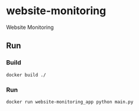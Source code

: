 # website-monitoring
Website Monitoring

## Run

### Build
`docker build ./`

### Run
`docker run website-monitoring_app python main.py`
